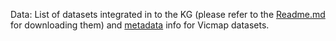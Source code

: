 Data: List of datasets integrated in to the KG (please refer to the [Readme.md](../README.md) for downloading them) and [metadata](../Vicmap_Metadata/) info for Vicmap datasets.
